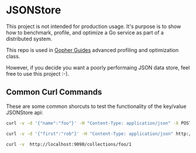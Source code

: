 # JSONStore

This project is not intended for production usage.  It's purpose is to show how to benchmark, profile, and optimize a Go service as part of a distributed system.

This repo is used in [Gopher Guides](https://www.gopherguides.com) advanced profiling and optimization class.

However, if you decide you want a poorly performaing JSON data store, feel free to use this project :-).


## Common Curl Commands

These are some common shorcuts to test the functionality of the key/value JSONStore api:

```sh
curl -v -d '{"name":"foo"}' -H "Content-Type: application/json" -X POST http://localhost:9090/collections

curl -v -d '{"first":"rob"}' -H "Content-Type: application/json" http://localhost:9090/collections/foo/1

curl -v  http://localhost:9090/collections/foo/1
```
